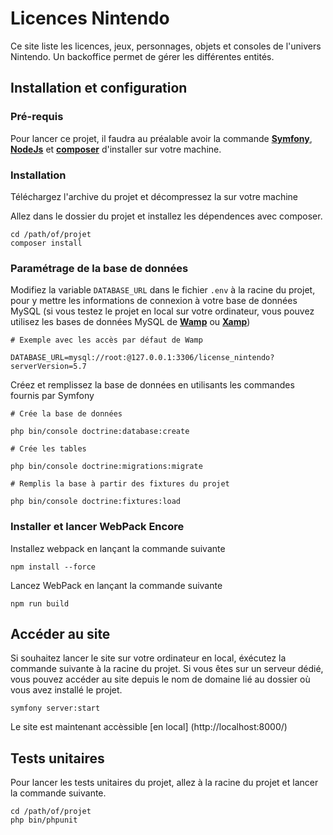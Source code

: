 # Licences Nintendo

Ce site liste les licences, jeux, personnages, objets et consoles de l'univers Nintendo. Un backoffice permet de gérer les différentes entités.

## Installation et configuration

### Pré-requis


Pour lancer ce projet, il faudra au préalable avoir la commande [**Symfony**](https://symfony.com/download), [**NodeJs**](https://nodejs.org/en/download/) et [**composer**](https://getcomposer.org/) d'installer sur votre machine.

### Installation


Téléchargez l'archive du projet et décompressez la sur votre machine

Allez dans le dossier du projet et installez les dépendences avec composer.
```shell
cd /path/of/projet
composer install
```

### Paramétrage de la base de données


Modifiez la variable `DATABASE_URL` dans le fichier `.env` à la racine du projet, pour y mettre les informations de connexion à votre base de données MySQL (si vous testez le projet en local sur votre ordinateur, vous pouvez utilisez les bases de données MySQL de [**Wamp**](https://www.wampserver.com/#download-wrapper) ou [**Xamp**](https://www.apachefriends.org/fr/index.htmls))

```
# Exemple avec les accès par défaut de Wamp

DATABASE_URL=mysql://root:@127.0.0.1:3306/license_nintendo?serverVersion=5.7
```

Créez et remplissez la base de données en utilisants les commandes fournis par Symfony

```shell
# Crée la base de données

php bin/console doctrine:database:create

# Crée les tables 

php bin/console doctrine:migrations:migrate

# Remplis la base à partir des fixtures du projet

php bin/console doctrine:fixtures:load
```
### Installer et lancer WebPack Encore


Installez webpack en lançant la commande suivante

```shell
npm install --force
```

Lancez WebPack en lançant la commande suivante

```shell
npm run build
```

## Accéder au site

Si souhaitez lancer le site sur votre ordinateur en local, éxécutez la commande suivante à la racine du projet. Si vous êtes sur un serveur dédié, vous pouvez accéder au site depuis le nom de domaine lié au dossier où vous avez installé le projet.

```shell
symfony server:start
```

Le site est maintenant accèssible [en local] (http://localhost:8000/)

## Tests unitaires

Pour lancer les tests unitaires du projet, allez à la racine du projet et lancer la commande suivante.

```shell
cd /path/of/projet
php bin/phpunit
```